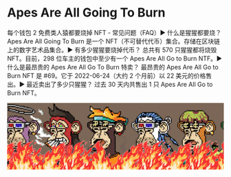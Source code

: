 # Apes Are All Going To Burn

每个钱包 2 免费类人猿都要烧掉 NFT - 常见问题（FAQ）▶ 什么是猩猩都要烧？
Apes Are All Going To Burn 是一个 NFT（不可替代代币）集合。存储在区块链上的数字艺术品集合。▶ 有多少猩猩要烧掉代币？
总共有 570 只猩猩都将烧毁 NFT。目前，298 位车主的钱包中至少有一个 Apes Are All Go to Burn NTF。▶ 什么是最昂贵的 Apes Are All Go To Burn 特卖？
最昂贵的 Apes Are All Go to Burn NFT 是 #69。它于 2022-06-24（大约 2 个月前）以 22 美元的价格售出。▶ 最近卖出了多少只猩猩？
过去 30 天内共售出 1 只 Apes Are All Go to Burn NFT。

![微信截图_20220822154631](微信截图_20220822154631.png)
